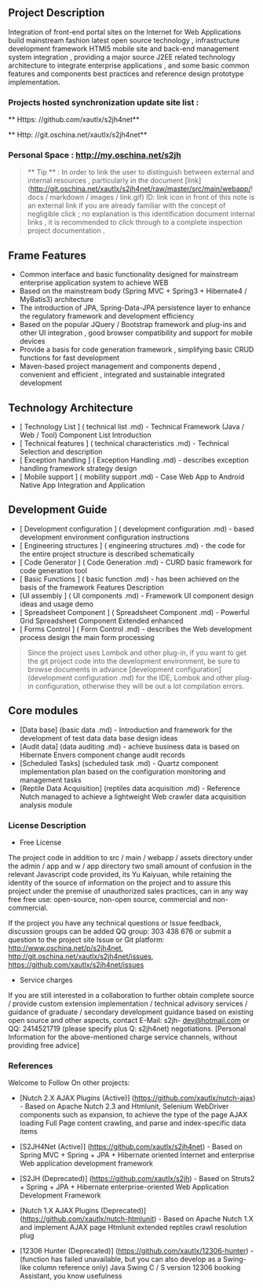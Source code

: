 
## Project Description

Integration of front-end portal sites on the Internet for Web Applications build mainstream fashion latest open source technology , infrastructure development framework HTMl5 mobile site and back-end management system integration , providing a major source J2EE related technology architecture to integrate enterprise applications , and some basic common features and components best practices and reference design prototype implementation.

### Projects hosted synchronization update site list :

** Https: //github.com/xautlx/s2jh4net**

** Http: //git.oschina.net/xautlx/s2jh4net**

### Personal Space : http://my.oschina.net/s2jh

> ** Tip ** : In order to link the user to distinguish between external and internal resources , particularly in the document [link] (http://git.oschina.net/xautlx/s2jh4net/raw/master/src/main/webapp/! docs / markdown / images / link.gif) ID: link icon in front of this note is an external link if you are already familiar with the concept of negligible click ; no explanation is this identification document internal links , it is recommended to click through to a complete inspection project documentation .

## Frame Features

* Common interface and basic functionality designed for mainstream enterprise application system to achieve WEB
* Based on the mainstream body (Spring MVC + Spring3 + Hibernate4 / MyBatis3) architecture
* The introduction of JPA, Spring-Data-JPA persistence layer to enhance the regulatory framework and development efficiency
* Based on the popular JQuery / Bootstrap framework and plug-ins and other UI integration , good browser compatibility and support for mobile devices
* Provide a basis for code generation framework , simplifying basic CRUD functions for fast development
* Maven-based project management and components depend , convenient and efficient , integrated and sustainable integrated development

## Technology Architecture

* [ Technology List ] ( technical list .md) - Technical Framework (Java / Web / Tool) Component List Introduction
* [ Technical features ] ( technical characteristics .md) - Technical Selection and description
* [ Exception handling ] ( Exception Handling .md) - describes exception handling framework strategy design
* [ Mobile support ] ( mobility support .md) - Case Web App to Android Native App Integration and Application

## Development Guide

* [ Development configuration ] ( development configuration .md) - based development environment configuration instructions
* [ Engineering structures ] ( engineering structures .md) - the code for the entire project structure is described schematically
* [ Code Generator ] ( Code Generation .md) - CURD basic framework for code generation tool
* [ Basic Functions ] ( basic function .md) - has been achieved on the basis of the framework Features Description
* [UI assembly ] ( UI components .md) - Framework UI component design ideas and usage demo
* [ Spreadsheet Component ] ( Spreadsheet Component .md) - Powerful Grid Spreadsheet Component Extended enhanced
* [ Forms Control ] ( Form Control .md) - describes the Web development process design the main form processing


> Since the project uses Lombok and other plug-in, if you want to get the git project code into the development environment, be sure to browse documents in advance [development configuration] (development configuration .md) for the IDE, Lombok and other plug-in configuration, otherwise they will be out a lot compilation errors.

## Core modules

* [Data base] (basic data .md) - Introduction and framework for the development of test data data base design ideas
* [Audit data] (data auditing .md) - achieve business data is based on Hibernate Envers component change audit records
* [Scheduled Tasks] (scheduled task .md) - Quartz component implementation plan based on the configuration monitoring and management tasks
* [Reptile Data Acquisition] (reptiles data acquisition .md) - Reference Nutch managed to achieve a lightweight Web crawler data acquisition analysis module

### License Description

* Free License

The project code in addition to src / main / webapp / assets directory under the admin / app and w / app directory two small amount of confusion in the relevant Javascript code provided, its Yu Kaiyuan, while retaining the identity of the source of information on the project and to assure this project under the premise of unauthorized sales practices, can in any way free free use: open-source, non-open source, commercial and non-commercial.

If the project you have any technical questions or Issue feedback, discussion groups can be added QQ group: 303 438 676 or submit a question to the project site Issue or Git platform:
http://www.oschina.net/p/s2jh4net, http://git.oschina.net/xautlx/s2jh4net/issues, https://github.com/xautlx/s2jh4net/issues
* Service charges

If you are still interested in a collaboration to further obtain complete source / provide custom extension implementation / technical advisory services / guidance of graduate / secondary development guidance based on existing open source and other aspects, contact E-Mail: s2jh- dev@hotmail.com or QQ: 2414521719 (please specify plus Q: s2jh4net) negotiations. [Personal Information for the above-mentioned charge service channels, without providing free advice]


### References

Welcome to Follow On other projects:

* [Nutch 2.X AJAX Plugins (Active)] (https://github.com/xautlx/nutch-ajax) - Based on Apache Nutch 2.3 and Htmlunit, Selenium WebDriver components such as expansion, to achieve the type of the page AJAX loading Full Page content crawling, and parse and index-specific data items

* [S2JH4Net (Active)] (https://github.com/xautlx/s2jh4net) - Based on Spring MVC + Spring + JPA + Hibernate oriented Internet and enterprise Web application development framework

* [S2JH (Deprecated)] (https://github.com/xautlx/s2jh) - Based on Struts2 + Spring + JPA + Hibernate enterprise-oriented Web Application Development Framework
 
* [Nutch 1.X AJAX Plugins (Deprecated)] (https://github.com/xautlx/nutch-htmlunit) - Based on Apache Nutch 1.X and implement AJAX page Htmlunit extended reptiles crawl resolution plug
 
* [12306 Hunter (Deprecated)] (https://github.com/xautlx/12306-hunter) - (function has failed unavailable, but you can also develop as a Swing-like column reference only) Java Swing C / S version 12306 booking Assistant, you know usefulness
